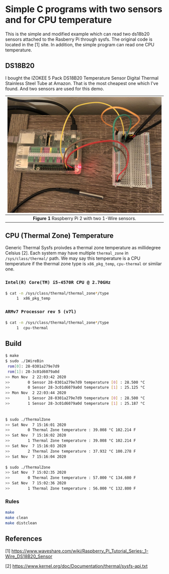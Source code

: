 # Simple C programs with two sensors and for CPU temperature

This is the simple and modified example which can read two ds18b20 sensors attached to the Rasberry Pi through sysfs. The original code is located in the [1] site. In addition, the simple program can read one CPU temperature.


## DS18B20

I bought the IZOKEE 5 Pack DS18B20 Temperature Sensor Digital Thermal Stainless Steel Tube at Amazon. That is the most cheapest one which I've found. And two sensors are used for this demo.

|![OWS](oneWires_with_rpi.png)|
| :---: |
|**Figure 1** Raspberry Pi 2 with two 1-Wire sensors.|


## CPU (Thermal Zone) Temperature

Generic Thermal Sysfs proivdes a thermal zone temperature as millidegree Celsius [2]. Each system may have multiple `thermal_zone` in `/sys/class/thermal/` path. We may say this temperature is a CPU temperature if the thermal zone type is `x86_pkg_temp`, `cpu-thermal` or similar one.

### `Intel(R) Core(TM) i5-4570R CPU @ 2.70GHz`

```bash
$ cat -n /sys/class/thermal/thermal_zone*/type
     1	x86_pkg_temp
```
### `ARMv7 Processor rev 5 (v7l)`

```bash
$ cat -n /sys/class/thermal/thermal_zone*/type
     1	cpu-thermal
```

## Build

```bash
$ make
$ sudo ./1WireBin 
 rom[0]: 28-0301a279e7d9
 rom[1]: 28-3c01d6079a0d
>> Mon Nov  2 22:03:42 2020
>>        0 Sensor 28-0301a279e7d9 temperature [0] : 28.500 °C
>>        0 Sensor 28-3c01d6079a0d temperature [1] : 25.125 °C
>> Mon Nov  2 22:03:44 2020
>>        1 Sensor 28-0301a279e7d9 temperature [0] : 28.500 °C
>>        1 Sensor 28-3c01d6079a0d temperature [1] : 25.187 °C


$ sudo ./ThermalZone 
>> Sat Nov  7 15:16:01 2020
>>        0 Thermal Zone temperature : 39.008 °C 102.214 F
>> Sat Nov  7 15:16:02 2020
>>        1 Thermal Zone temperature : 39.008 °C 102.214 F
>> Sat Nov  7 15:16:03 2020
>>        2 Thermal Zone temperature : 37.932 °C 100.278 F
>> Sat Nov  7 15:16:04 2020

$ sudo ./ThermalZone 
>> Sat Nov  7 15:02:35 2020
>>        0 Thermal Zone temperature : 57.000 °C 134.600 F
>> Sat Nov  7 15:02:36 2020
>>        1 Thermal Zone temperature : 56.000 °C 132.800 F
```

### Rules

```bash
make
make clean
make distclean
```

## References
[1] https://www.waveshare.com/wiki/Raspberry_Pi_Tutorial_Series:_1-Wire_DS18B20_Sensor

[2] https://www.kernel.org/doc/Documentation/thermal/sysfs-api.txt
